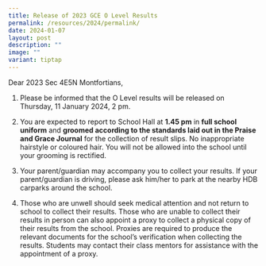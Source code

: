 ```yaml
---
title: Release of 2023 GCE O Level Results
permalink: /resources/2024/permalink/
date: 2024-01-07
layout: post
description: ""
image: ""
variant: tiptap
---
```

<p>Dear 2023 Sec 4E5N Montfortians,</p><ol data-tight="true" class="tight"><li><p>Please be informed that the O Level results will be released on Thursday, 11 January 2024, 2 pm.</p></li></ol><ol start="2" data-tight="true" class="tight"><li><p>You are expected to report to School Hall at <strong>1.45 pm</strong> in <strong>full school uniform</strong> and <strong>groomed according to the standards laid out in the Praise and Grace Journal</strong> for the collection of result slips. No inappropriate hairstyle or coloured hair. You will not be allowed into the school until your grooming is rectified.</p><p></p></li><li><p>Your parent/guardian may accompany you to collect your results. If your parent/guardian is driving, please ask him/her to park at the nearby HDB carparks around the school.</p><p></p></li><li><p>Those who are unwell should seek medical attention and not return to school to collect their results. Those who are unable to collect their results in person can also appoint a proxy to collect a physical copy of their results from the school. Proxies are required to produce the relevant documents for the school’s verification when collecting the results. Students may contact their class mentors for assistance with the appointment of a proxy.</p></li></ol><p></p>